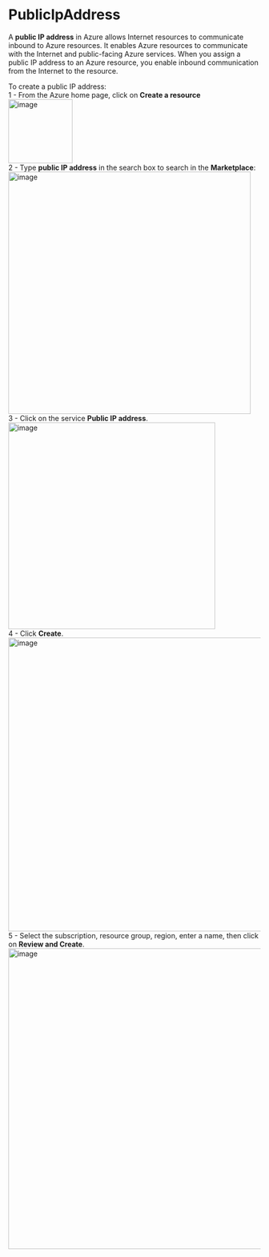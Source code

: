 # PublicIpAddress
A <b>public IP address</b> in Azure allows Internet resources to communicate inbound to Azure resources. It enables Azure resources to communicate with the Internet and public-facing Azure services. When you assign a public IP address to an Azure resource, you enable inbound communication from the Internet to the resource.

To create a public IP address: <br/>
1 - From the Azure home page, click on <b>Create a resource</b><br/>
<img width="128" alt="image" src="https://github.com/tipros/PublicIpAddress/assets/170012689/bc644064-f084-493d-bfe9-96de36413b35"><br/>
2 - Type <b>public IP address</b> in the search box to search in the <b>Marketplace</b>: <br/>
<img width="484" alt="image" src="https://github.com/tipros/PublicIpAddress/assets/170012689/c174e57c-1caa-45d5-9234-2fc6cf7bfa26"><br/>
3 - Click on the service <b>Public IP address</b>.<br/>
<img width="413" alt="image" src="https://github.com/tipros/PublicIpAddress/assets/170012689/07b2429d-2656-46ed-bf48-727682eefb28"><br/>
4 - Click <b>Create</b>.<br/>
<img width="587" alt="image" src="https://github.com/tipros/PublicIpAddress/assets/170012689/a8bb56c4-ffe3-4e4b-a0c8-d2742f5082f7"><br/>
5 - Select the subscription, resource group, region, enter a name, then click on <b>Review and Create</b>.<br/>
<img width="601" alt="image" src="https://github.com/tipros/PublicIpAddress/assets/170012689/4e670ece-4873-4356-8693-0c61c18bc913">






